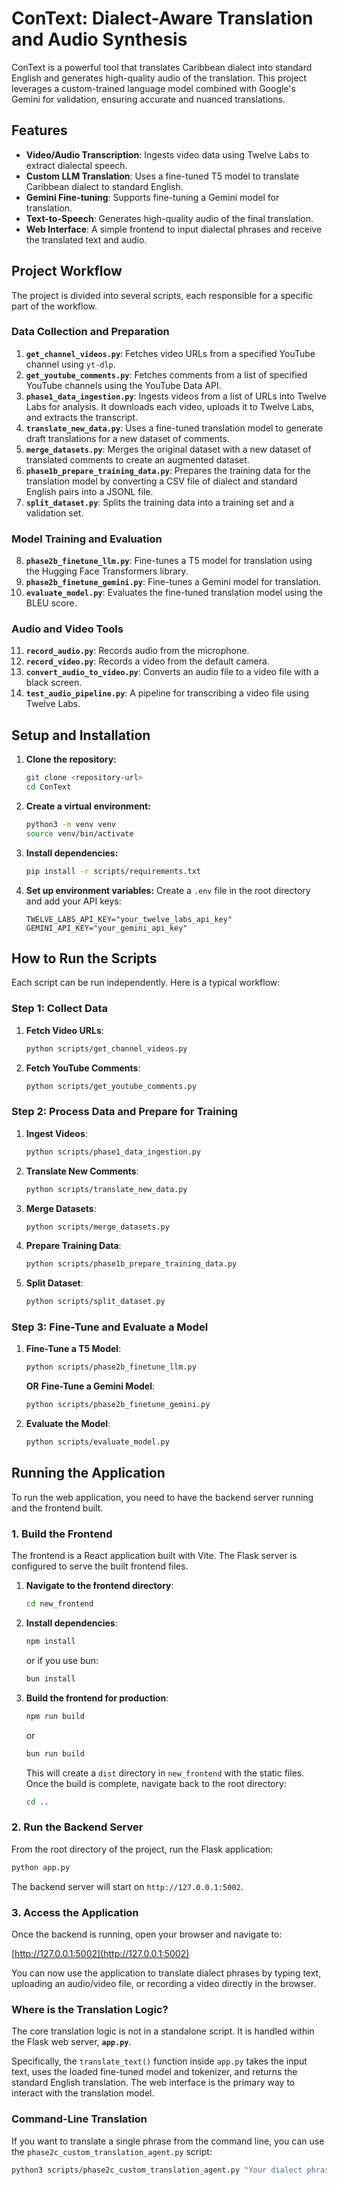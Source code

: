 # ConText: Dialect-Aware Translation and Audio Synthesis

ConText is a powerful tool that translates Caribbean dialect into standard English and generates high-quality audio of the translation. This project leverages a custom-trained language model combined with Google's Gemini for validation, ensuring accurate and nuanced translations.

## Features

-   **Video/Audio Transcription**: Ingests video data using Twelve Labs to extract dialectal speech.
-   **Custom LLM Translation**: Uses a fine-tuned T5 model to translate Caribbean dialect to standard English.
-   **Gemini Fine-tuning**: Supports fine-tuning a Gemini model for translation.
-   **Text-to-Speech**: Generates high-quality audio of the final translation.
-   **Web Interface**: A simple frontend to input dialectal phrases and receive the translated text and audio.

## Project Workflow

The project is divided into several scripts, each responsible for a specific part of the workflow.

### Data Collection and Preparation

1.  **`get_channel_videos.py`**: Fetches video URLs from a specified YouTube channel using `yt-dlp`.
2.  **`get_youtube_comments.py`**: Fetches comments from a list of specified YouTube channels using the YouTube Data API.
3.  **`phase1_data_ingestion.py`**: Ingests videos from a list of URLs into Twelve Labs for analysis. It downloads each video, uploads it to Twelve Labs, and extracts the transcript.
4.  **`translate_new_data.py`**: Uses a fine-tuned translation model to generate draft translations for a new dataset of comments.
5.  **`merge_datasets.py`**: Merges the original dataset with a new dataset of translated comments to create an augmented dataset.
6.  **`phase1b_prepare_training_data.py`**: Prepares the training data for the translation model by converting a CSV file of dialect and standard English pairs into a JSONL file.
7.  **`split_dataset.py`**: Splits the training data into a training set and a validation set.

### Model Training and Evaluation

8.  **`phase2b_finetune_llm.py`**: Fine-tunes a T5 model for translation using the Hugging Face Transformers library.
9.  **`phase2b_finetune_gemini.py`**: Fine-tunes a Gemini model for translation.
10. **`evaluate_model.py`**: Evaluates the fine-tuned translation model using the BLEU score.

### Audio and Video Tools

11. **`record_audio.py`**: Records audio from the microphone.
12. **`record_video.py`**: Records a video from the default camera.
13. **`convert_audio_to_video.py`**: Converts an audio file to a video file with a black screen.
14. **`test_audio_pipeline.py`**: A pipeline for transcribing a video file using Twelve Labs.

## Setup and Installation

1.  **Clone the repository:**
    ```bash
    git clone <repository-url>
    cd ConText
    ```

2.  **Create a virtual environment:**
    ```bash
    python3 -m venv venv
    source venv/bin/activate
    ```

3.  **Install dependencies:**
    ```bash
    pip install -r scripts/requirements.txt
    ```

4.  **Set up environment variables:**
    Create a `.env` file in the root directory and add your API keys:
    ```
    TWELVE_LABS_API_KEY="your_twelve_labs_api_key"
    GEMINI_API_KEY="your_gemini_api_key"
    ```

## How to Run the Scripts

Each script can be run independently. Here is a typical workflow:

### Step 1: Collect Data

1.  **Fetch Video URLs**:
    ```bash
    python scripts/get_channel_videos.py
    ```
2.  **Fetch YouTube Comments**:
    ```bash
    python scripts/get_youtube_comments.py
    ```

### Step 2: Process Data and Prepare for Training

1.  **Ingest Videos**:
    ```bash
    python scripts/phase1_data_ingestion.py
    ```
2.  **Translate New Comments**:
    ```bash
    python scripts/translate_new_data.py
    ```
3.  **Merge Datasets**:
    ```bash
    python scripts/merge_datasets.py
    ```
4.  **Prepare Training Data**:
    ```bash
    python scripts/phase1b_prepare_training_data.py
    ```
5.  **Split Dataset**:
    ```bash
    python scripts/split_dataset.py
    ```

### Step 3: Fine-Tune and Evaluate a Model

1.  **Fine-Tune a T5 Model**:
    ```bash
    python scripts/phase2b_finetune_llm.py
    ```
    **OR**
    **Fine-Tune a Gemini Model**:
    ```bash
    python scripts/phase2b_finetune_gemini.py
    ```
2.  **Evaluate the Model**:
    ```bash
    python scripts/evaluate_model.py
    ```

## Running the Application

To run the web application, you need to have the backend server running and the frontend built.

### 1. Build the Frontend

The frontend is a React application built with Vite. The Flask server is configured to serve the built frontend files.

1.  **Navigate to the frontend directory**:
    ```bash
    cd new_frontend
    ```
2.  **Install dependencies**:
    ```bash
    npm install
    ```
    or if you use bun:
    ```bash
    bun install
    ```
3.  **Build the frontend for production**:
    ```bash
    npm run build
    ```
    or
    ```bash
    bun run build
    ```
    This will create a `dist` directory in `new_frontend` with the static files. Once the build is complete, navigate back to the root directory:
    ```bash
    cd ..
    ```

### 2. Run the Backend Server

From the root directory of the project, run the Flask application:

```bash
python app.py
```

The backend server will start on `http://127.0.0.1:5002`.

### 3. Access the Application

Once the backend is running, open your browser and navigate to:

[http://127.0.0.1:5002](http://127.0.0.1:5002)

You can now use the application to translate dialect phrases by typing text, uploading an audio/video file, or recording a video directly in the browser.

### Where is the Translation Logic?

The core translation logic is not in a standalone script. It is handled within the Flask web server, **`app.py`**.

Specifically, the `translate_text()` function inside `app.py` takes the input text, uses the loaded fine-tuned model and tokenizer, and returns the standard English translation. The web interface is the primary way to interact with the translation model.

### Command-Line Translation

If you want to translate a single phrase from the command line, you can use the `phase2c_custom_translation_agent.py` script:

```bash
python3 scripts/phase2c_custom_translation_agent.py "Your dialect phrase here"
